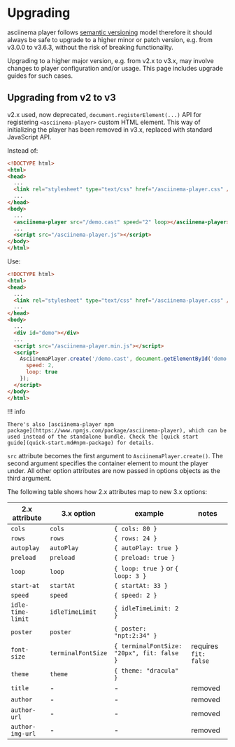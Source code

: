 # Upgrading

asciinema player follows [semantic versioning](https://semver.org/) model
therefore it should always be safe to upgrade to a higher minor or patch
version, e.g. from v3.0.0 to v3.6.3, without the risk of breaking functionality.

Upgrading to a higher major version, e.g. from v2.x to v3.x, may involve changes
to player configuration and/or usage. This page includes upgrade guides for such
cases.

## Upgrading from v2 to v3

v2.x used, now deprecated, `document.registerElement(...)` API for registering
`<asciinema-player>` custom HTML element. This way of initializing the player
has been removed in v3.x, replaced with standard JavaScript API.

Instead of:

```html title="2.x"
<!DOCTYPE html>
<html>
<head>
  ...
  <link rel="stylesheet" type="text/css" href="/asciinema-player.css" />
  ...
</head>
<body>
  ...
  <asciinema-player src="/demo.cast" speed="2" loop></asciinema-player>
  ...
  <script src="/asciinema-player.js"></script>
</body>
</html>
```

Use:

```html title="3.x"
<!DOCTYPE html>
<html>
<head>
  ...
  <link rel="stylesheet" type="text/css" href="/asciinema-player.css" />
  ...
</head>
<body>
  ...
  <div id="demo"></div>
  ...
  <script src="/asciinema-player.min.js"></script>
  <script>
    AsciinemaPlayer.create('/demo.cast', document.getElementById('demo'), {
      speed: 2,
      loop: true
    });
  </script>
</body>
</html>
```

!!! info

    There's also [asciinema-player npm
    package](https://www.npmjs.com/package/asciinema-player), which can be
    used instead of the standalone bundle. Check the [quick start
    guide](quick-start.md#npm-package) for details.

`src` attribute becomes the first argument to `AsciinemaPlayer.create()`. The
second argument specifies the container element to mount the player under. All
other option attributes are now passed in options objects as the third argument.

The following table shows how 2.x attributes map to new 3.x options:

2.x attribute | 3.x option | example | notes
--------------|------------|---------|------
`cols` | `cols` | `{ cols: 80 }` |
`rows` | `rows` | `{ rows: 24 }` |
`autoplay` | `autoPlay` | `{ autoPlay: true }` |
`preload` | `preload` | `{ preload: true }` |
`loop` | `loop` | `{ loop: true }` or `{ loop: 3 }` |
`start-at` | `startAt` | `{ startAt: 33 }` |
`speed` | `speed` | `{ speed: 2 }` |
`idle-time-limit` | `idleTimeLimit` | `{ idleTimeLimit: 2 }` |
`poster` | `poster` | `{ poster: "npt:2:34" }` |
`font-size` | `terminalFontSize` | `{ terminalFontSize: "20px", fit: false }` | requires `fit: false` |
`theme` | `theme` | `{ theme: "dracula" }` |
`title` | - | - | removed
`author` | - | - | removed
`author-url` | - | - | removed
`author-img-url` | - | - | removed
